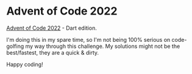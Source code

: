 # Advent of Code 2022

[Advent of Code 2022](https://adventofcode.com/2022/about) - Dart edition.

I'm doing this in my spare time, so I'm not being 100% serious on code-golfing my way through this challenge. My solutions might not be the best/fastest, they are a quick & dirty.

Happy coding!
